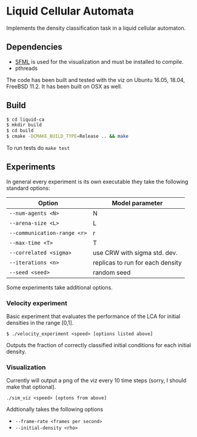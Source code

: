 # Liquid Cellular Automata

Implements the density classification task in a liquid cellular
automaton.

## Dependencies

* [SFML](https://www.sfml-dev.org/) is used for the visualization and
  must be installed to compile.
* pthreads

The code has been built and tested with the viz on Ubuntu 16.05,
18.04, FreeBSD 11.2. It has been built on OSX as well.

## Build
```bash
$ cd liquid-ca
$ mkdir build
$ cd build
$ cmake -DCMAKE_BUILD_TYPE=Release .. && make
```

To run tests do `make test`

## Experiments
In general every experiment is its own executable they take the
following standard options:

| Option                      | Model parameter                  |
| --------------------------- | -------------------------------- |
| `--num-agents <N>`          | N                                |
| `--arena-size <L>`          | L                                |
| `--communication-range <r>` | r                                |
| `--max-time <T>`            | T                                |
| `--correlated <sigma>`      | use CRW with sigma std. dev.     |
| `--iterations <n>`          | replicas to run for each density |
| `--seed <seed>`             | random seed                      |

Some experiments take additional options.

### Velocity experiment
Basic experiment that evaluates the performance of the LCA for initial
densities in the range [0,1].

`$ ./velocity_experiment <speed> [options listed above]`

Outputs the fraction of correctly classified initial conditions for
each initial density.

### Visualization
Currently will output a png of the viz every 10 time steps (sorry, I
should make that optional).

`./sim_viz <speed> [optons from above]`

Addtionally takes the following options

* `--frame-rate <frames per second>`
* `--initial-density <rho>`


